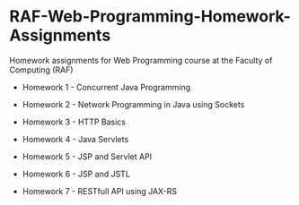 # RAF-Web-Programming-Homework-Assignments

Homework assignments for Web Programming course at the Faculty of Computing (RAF)

- Homework 1 - Concurrent Java Programming

- Homework 2 - Network Programming in Java using Sockets

- Homework 3 - HTTP Basics

- Homework 4 - Java Servlets

- Homework 5 - JSP and Servlet API

- Homework 6 - JSP and JSTL

- Homework 7 - RESTfull API using JAX-RS
